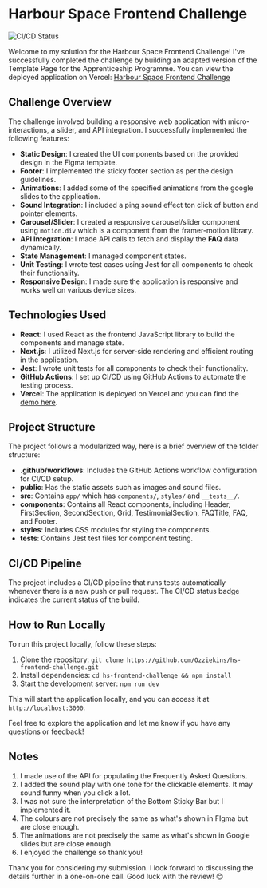 # Harbour Space Frontend Challenge

![CI/CD Status](https://github.com/username/repository-name/workflows/CI/CD/badge.svg)

Welcome to my solution for the Harbour Space Frontend Challenge! I've successfully completed the challenge by building an adapted version of the Template Page for the Apprenticeship Programme. You can view the deployed application on Vercel: [Harbour Space Frontend Challenge](https://hs-frontend-challenge.vercel.app/)

## Challenge Overview

The challenge involved building a responsive web application with micro-interactions, a slider, and API integration. I successfully implemented the following features:

- **Static Design**: I created the UI components based on the provided design in the Figma template.  
- **Footer**: I implemented the sticky footer section as per the design guidelines.  
- **Animations**: I added some of the specified animations from the google slides to the application.  
- **Sound Integration**: I included a ping sound effect ton click of button and pointer elements.  
- **Carousel/Slider**: I created a responsive carousel/slider component using `motion.div` which is a component from the framer-motion library.  
- **API Integration**: I made API calls to fetch and display the **FAQ** data dynamically.  
- **State Management**: I managed component states.  
- **Unit Testing**: I wrote test cases using Jest for all components to check their functionality.  
- **Responsive Design**: I made sure the application is responsive and works well on various device sizes.  

## Technologies Used

- **React**: I used React as the frontend JavaScript library to build the components and manage state.  
- **Next.js**: I utilized Next.js for server-side rendering and efficient routing in the application.  
- **Jest**: I wrote unit tests for all components to check their functionality.  
- **GitHub Actions**: I set up CI/CD using GitHub Actions to automate the testing process.  
- **Vercel**: The application is deployed on Vercel and you can find the [demo here](https://hs-frontend-challenge.vercel.app/). 

## Project Structure
The project follows a modularized way, here is a brief overview of the folder structure:

- **.github/workflows**: Includes the GitHub Actions workflow configuration for CI/CD setup.  
- **public**: Has the static assets such as images and sound files.  
- **src**: Contains `app/` which has `components/`, `styles/` and `__tests__/`.  
- **components**: Contains all React components, including Header, FirstSection, SecondSection, Grid, TestimonialSection, FAQTitle, FAQ, and Footer.
- **styles**: Includes CSS modules for styling the components.  
- **tests**: Contains Jest test files for component testing.  

## CI/CD Pipeline

The project includes a CI/CD pipeline that runs tests automatically whenever there is a new push or pull request. The CI/CD status badge indicates the current status of the build.

## How to Run Locally

To run this project locally, follow these steps:

1. Clone the repository: `git clone https://github.com/Ozziekins/hs-frontend-challenge.git`  
2. Install dependencies: `cd hs-frontend-challenge && npm install`  
3. Start the development server: `npm run dev`  

This will start the application locally, and you can access it at `http://localhost:3000`.

Feel free to explore the application and let me know if you have any questions or feedback!


## Notes  

1. I made use of the API for populating the Frequently Asked Questions.  
2. I added the sound play with one tone for the clickable elements. It may sound funny when you click a lot.  
3. I was not sure the interpretation of the Bottom Sticky Bar but I implemented it.  
4. The colours are not precisely the same as what's shown in FIgma but are close enough.  
5. The animations are not precisely the same as what's shown in Google slides but are close enough.  
6. I enjoyed the challenge so thank you!  

Thank you for considering my submission. I look forward to discussing the details further in a one-on-one call. Good luck with the review! 😊